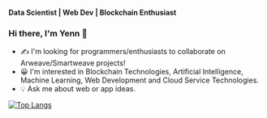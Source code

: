 **Data Scientist | Web Dev | Blockchain Enthusiast**

### Hi there, I'm Yenn 👋

- ✍️ I'm looking for programmers/enthusiasts to collaborate on Arweave/Smartweave projects!  <br>
- 😀 I'm interested in Blockchain Technologies, Artificial Intelligence, Machine Learning, Web Development and Cloud Service Technologies. <br>
- 💡 Ask me about web or app ideas.

[![Top Langs](https://github-readme-stats.vercel.app/api/top-langs/?username=yenn01&layout=compact)](https://github.com/yenn01/github-readme-stats)

<!--
**yenn01/yenn01** is a ✨ _special_ ✨ repository because its `README.md` (this file) appears on your GitHub profile.

Here are some ideas to get you started:

- 🔭 I’m currently working on ...
- 🌱 I’m currently learning ...
- 👯 I’m looking to collaborate on ...
- 🤔 I’m looking for help with ...
- 💬 Ask me about ...
- 📫 How to reach me: ...
- 😄 Pronouns: ...
- ⚡ Fun fact: ...
-->

